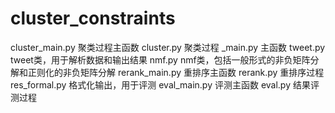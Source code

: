 # cluster_constraints

cluster_main.py       聚类过程主函数
cluster.py            聚类过程
\_main.py             主函数
tweet.py              tweet类，用于解析数据和输出结果
nmf.py                nmf类，包括一般形式的非负矩阵分解和正则化的非负矩阵分解
rerank_main.py        重排序主函数
rerank.py             重排序过程
res_formal.py         格式化输出，用于评测
eval_main.py          评测主函数
eval.py               结果评测过程
